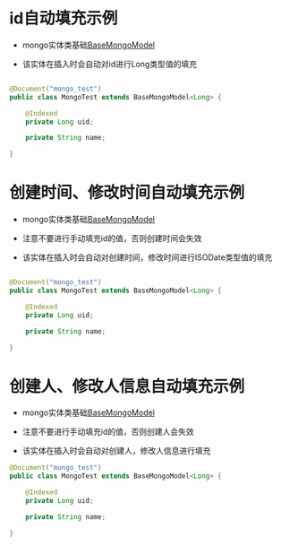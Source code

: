 # id自动填充示例

- mongo实体类基础[BaseMongoModel](../../third-provider-stater/mongo-provider-stater/src/main/java/com/example/mongo/provider/stater/model/BaseMongoModel.java)

- 该实体在插入时会自动对id进行Long类型值的填充

```java

@Document("mongo_test")
public class MongoTest extends BaseMongoModel<Long> {

    @Indexed
    private Long uid;

    private String name;

}
```

# 创建时间、修改时间自动填充示例

- mongo实体类基础[BaseMongoModel](../../third-provider-stater/mongo-provider-stater/src/main/java/com/example/mongo/provider/stater/model/BaseMongoModel.java)

- 注意不要进行手动填充id的值，否则创建时间会失效
- 该实体在插入时会自动对创建时间，修改时间进行ISODate类型值的填充

```java

@Document("mongo_test")
public class MongoTest extends BaseMongoModel<Long> {

    @Indexed
    private Long uid;

    private String name;

}
```

# 创建人、修改人信息自动填充示例

- mongo实体类基础[BaseMongoModel](../../third-provider-stater/mongo-provider-stater/src/main/java/com/example/mongo/provider/stater/model/BaseMongoModel.java)

- 注意不要进行手动填充id的值，否则创建人会失效
- 该实体在插入时会自动对创建人，修改人信息进行填充

```java
@Document("mongo_test")
public class MongoTest extends BaseMongoModel<Long> {

    @Indexed
    private Long uid;

    private String name;

}